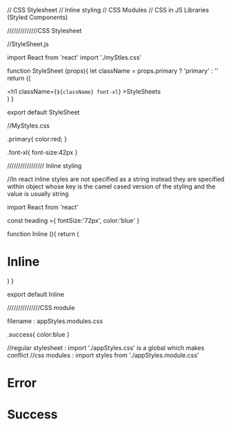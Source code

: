 // CSS Stylesheet
// Inline styling
// CSS Modules
// CSS in JS Libraries (Styled Components)



//////////////CSS Stylesheet

//StyleSheet.js

import React from 'react'
import './myStles.css'

function StyleSheet (props){
    let className = props.primary ? 'primary' : ''
    return ({
        <div>
            <h1 className={`${className} font-xl`} >StyleSheets</h1>
        </div>
    )
}

export default StyleSheet


//MyStyles.css

.primary{
    color:red;
}

.font-xl{
    font-size:42px
}


///////////////// Inline styling

//In react inline styles are not specified as a string instead they are specified within object whose key is the camel cased version of the styling and the value is usually string

import React from 'react'


const heading ={
    fontSize:'72px',
    color:'blue'
}

function Inline (){
    return (
        <div>
            <h1 style= {heading}>Inline</h1>
        </div>
    )
}

export default Inline





///////////////CSS module


filename : appStyles.modules.css

.success{
    color:blue
}


//regular stylesheet : import './appStyles.css' is a global which makes conflict
//css modules : import styles from './appStyles.module.css'


<div className = "App">
    <h1 className = 'error'>Error</h1>
    <h1 className = {styles.success}>Success</h1>


